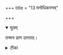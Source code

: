 +++
title = "13 मनोधिकरणम्"

+++


<details open><summary>मूलम्</summary>

तन्मनः प्राण उत्तरात्।
</details>



<details><summary>टीका</summary>

सर्वेन्द्रियसमायुक्तं प्राणे सम्युज्यते मनः । मनः प्राण इति श्रुत्या परया चापि कथ्यते ॥ [491]
</details>

